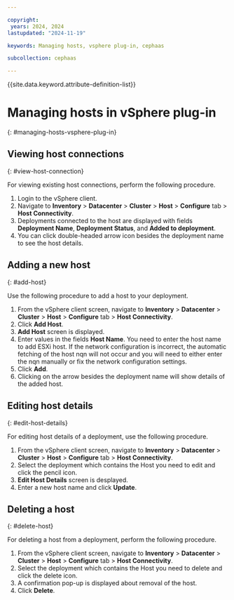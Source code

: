 ```yaml
---

copyright:
 years: 2024, 2024
lastupdated: "2024-11-19"

keywords: Managing hosts, vsphere plug-in, cephaas

subcollection: cephaas

---
```



{{site.data.keyword.attribute-definition-list}}

# Managing hosts in vSphere plug-in
{: #managing-hosts-vsphere-plug-in}

## Viewing host connections
{: #view-host-connection}

For viewing existing host connections, perform the following procedure.

1. Login to the vSphere client.
2. Navigate to **Inventory** > **Datacenter** > **Cluster** > **Host** > **Configure** tab > **Host Connectivity**.
3. Deployments connected to the host are displayed with fields **Deployment Name**, **Deployment Status**, and **Added to deployment**.
3. You can click double-headed arrow icon besides the deployment name to see the host details.


## Adding a new host
{: #add-host}

Use the following procedure to add a host to your deployment.

1. From the vSphere client screen, navigate to **Inventory** > **Datacenter** > **Cluster** > **Host** > **Configure** tab > **Host Connectivity**.
2. Click **Add Host**.
3. **Add Host** screen is displayed.
4. Enter values in the fields **Host Name**. You need to enter the host name to add ESXi host. If the network configuration is incorrect, the automatic fetching of the host nqn will not occur and you will need to either enter the nqn manually or fix the network configuration settings. 
5. Click **Add**.
6. Clicking on the arrow besides the deployment name will show details of the added host.


## Editing host details
{: #edit-host-details}

For editing host details of a deployment, use the following procedure.

1. From the vSphere client screen, navigate to **Inventory** > **Datacenter** > **Cluster** > **Host** > **Configure** tab > **Host Connectivity**.
2. Select the deployment which contains the Host you need to edit and click the pencil icon.
2. **Edit Host Details** screen is desplayed.
3. Enter a new host name and click **Update**.

## Deleting a host
{: #delete-host}

For deleting a host from a deployment, perform the following procedure.

1. From the vSphere client screen, navigate to **Inventory** > **Datacenter** > **Cluster** > **Host** > **Configure** tab > **Host Connectivity**.
2. Select the deployment which contains the Host you need to delete and click the delete icon.
3. A confirmation pop-up is displayed about removal of the host.
4. Click **Delete**.
